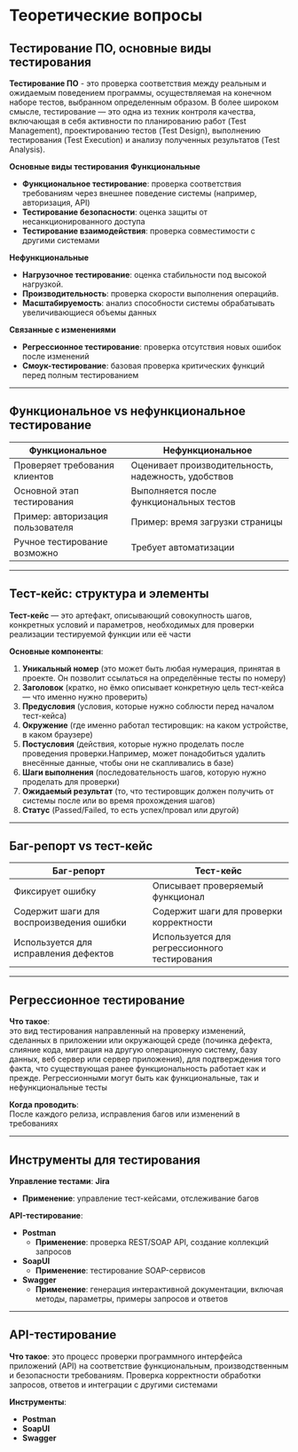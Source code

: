 # Теоретические вопросы

## Тестирование ПО, основные виды тестирования

**Тестирование ПО** - это проверка соответствия между реальным и ожидаемым поведением программы, осуществляемая на конечном наборе тестов, выбранном определенным образом. В более широком смысле, тестирование — это одна из техник контроля качества, включающая в себя активности по планированию работ (Test Management), проектированию тестов (Test Design), выполнению тестирования (Test Execution) и анализу полученных результатов (Test Analysis).

**Основные виды тестирования** 
**Функциональные**  
- **Функциональное тестирование**: проверка соответствия требованиям через внешнее поведение системы (например, авторизация, API)
- **Тестирование безопасности**: оценка защиты от несанкционированного доступа  
- **Тестирование взаимодействия**: проверка совместимости с другими системами

**Нефункциональные**  
- **Нагрузочное тестирование**: оценка стабильности под высокой нагрузкой.  
- **Производительность**: проверка скорости выполнения операцийв.  
- **Масштабируемость**: анализ способности системы обрабатывать увеличивающиеся объемы данных

**Связанные с изменениями**  
- **Регрессионное тестирование**: проверка отсутствия новых ошибок после изменений 
- **Смоук-тестирование**: базовая проверка критических функций перед полным тестированием 

---

## Функциональное vs нефункциональное тестирование
| **Функциональное** | **Нефункциональное** |
|---------------------|----------------------|
| Проверяет требования клиентов | Оценивает производительность, надежность, удобствов |
| Основной этап тестирования | Выполняется после функциональных тестов |
| Пример: авторизация пользователя | Пример: время загрузки страницы |
| Ручное тестирование возможно | Требует автоматизации |

---

## Тест-кейс: структура и элементы

**Тест-кейс** — это артефакт, описывающий совокупность шагов, конкретных условий и параметров, необходимых для проверки реализации тестируемой функции или её части

**Основные компоненты**:  
1. **Уникальный номер** (это может быть любая нумерация, принятая в проекте. Он позволит ссылаться на определённые тесты по номеру)
2. **Заголовок** (кратко, но ёмко описывает конкретную цель тест-кейса ― что именно нужно проверить)
3. **Предусловия** (условия, которые нужно соблюсти перед началом тест-кейса) 
4. **Окружение** (где именно работал тестировщик: на каком устройстве, в каком браузере)
5. **Постусловия** (действия, которые нужно проделать после проведения проверки.Например, может понадобиться удалить внесённые данные, чтобы они не скапливались в базе)
6. **Шаги выполнения** (последовательность шагов, которую нужно проделать для проверки)
7. **Ожидаемый результат** (то, что тестировщик должен получить от системы после или во время прохождения шагов) 
8. **Статус** (Passed/Failed, то есть успех/провал или другой)

---

## Баг-репорт vs тест-кейс
| **Баг-репорт** | **Тест-кейс** |
|----------------|----------------|
| Фиксирует ошибку | Описывает проверяемый функционал |
| Содержит шаги для воспроизведения ошибки | Содержит шаги для проверки корректности |
| Используется для исправления дефектов | Используется для регрессионного тестирования |

---

## Регрессионное тестирование
**Что такое**:  
это вид тестирования направленный на проверку изменений, сделанных в приложении или окружающей среде (починка дефекта, слияние кода, миграция на другую операционную систему, базу данных, веб сервер или сервер приложения), для подтверждения того факта, что существующая ранее функциональность работает как и прежде. Регрессионными могут быть как функциональные, так и нефункциональные тесты

**Когда проводить**:  
После каждого релиза, исправления багов или изменений в требованиях

---

## Инструменты для тестирования

**Управление тестами**:
 **Jira**  
  - **Применение**: управление тест-кейсами, отслеживание багов


**API-тестирование**:
- **Postman**  
  - **Применение**: проверка REST/SOAP API, создание коллекций запросов  
- **SoapUI** 
  - **Применение**: тестирование SOAP-сервисов 
- **Swagger**
  - **Применение**: генерация интерактивной документации, включая методы, параметры, примеры запросов и ответов

---

## API-тестирование

**Что такое**:  это процесс проверки программного интерфейса приложений (API) на соответствие функциональным, производственным и безопасности требованиям. Проверка корректности обработки запросов, ответов и интеграции с другими системами

**Инструменты**:  
- **Postman**
- **SoapUI**
- **Swagger**





